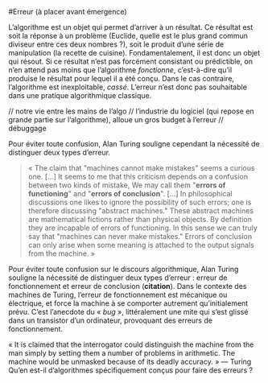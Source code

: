 #Erreur (à placer avant émergence)

L’algorithme est un objet qui permet d’arriver à un résultat. Ce résultat est soit la réponse à un problème (Euclide, quelle est le plus grand commun diviseur entre ces deux nombres ?), soit le produit d’une série de manipulation (la recette de cuisine). Fondamentalement, il est donc un objet qui résout. 
Si ce résultat n’est pas forcément consistant ou prédictible, on n’en attend pas moins que l’algorithme *fonctionne*, c’est-à-dire qu’il produise le résultat pour lequel il a été conçu. Dans le cas contraire, l’algorithme est inexploitable, *cassé*.
L’erreur n’est donc pas souhaitable dans une pratique algorithmique classique.

// notre vie entre les mains de l’algo
// l’industrie du logiciel (qui repose en grande partie sur l’algorithme), alloue un gros budget à l’erreur
// débuggage


Pour éviter toute confusion, Alan Turing souligne cependant la nécessité de distinguer deux types d’erreur.
> « The claim that "machines cannot make mistakes" seems a curious one. [...] It seems to me that this criticism depends on a confusion between two kinds of mistake, We may call them "**errors of functioning**" and "**errors of conclusion**". [...] In philosophical discussions one likes to ignore the possibility of such errors; one is therefore discussing "abstract machines." These abstract machines are mathematical fictions rather than physical objects. By definition they are incapable of errors of functioning. In this sense we can truly say that "machines can never make mistakes." Errors of conclusion can only arise when some meaning is attached to the output signals from the machine. »




Pour éviter toute confusion sur le discours algorithmique, Alan Turing souligne la nécessité de distinguer deux types d’erreur : erreur de fonctionnement et erreur de conclusion (**citation**).
Dans le contexte des machines de Turing, l’erreur de fonctionnement est mécanique ou électrique, et force la machine à se comporter autrement qu’initialement prévu. C’est l’anecdote du « *bug* », littéralement une mite qui s’est glissé dans un transistor d’un ordinateur, provoquant des erreurs de fonctionnement.

« It is claimed that the interrogator could distinguish the machine from the man simply by setting them a number of problems in arithmetic. The machine would be unmasked because of its deadly accuracy. » — Turing
Qu’en est-il d’algorithmes spécifiquement conçus pour faire des erreurs ?

